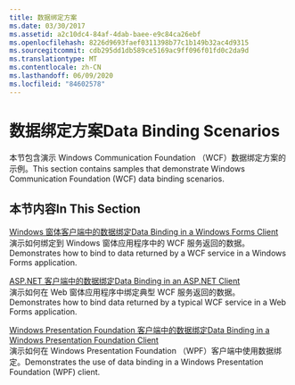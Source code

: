 ```yaml
---
title: 数据绑定方案
ms.date: 03/30/2017
ms.assetid: a2c10dc4-84af-4dab-baee-e9c84ca26ebf
ms.openlocfilehash: 8226d9693faef0311398b77c1b149b32ac4d9315
ms.sourcegitcommit: cdb295dd1db589ce5169ac9ff096f01fd0c2da9d
ms.translationtype: MT
ms.contentlocale: zh-CN
ms.lasthandoff: 06/09/2020
ms.locfileid: "84602578"
---
```

# <a name="data-binding-scenarios"></a><span data-ttu-id="d5546-102">数据绑定方案</span><span class="sxs-lookup"><span data-stu-id="d5546-102">Data Binding Scenarios</span></span>
<span data-ttu-id="d5546-103">本节包含演示 Windows Communication Foundation （WCF）数据绑定方案的示例。</span><span class="sxs-lookup"><span data-stu-id="d5546-103">This section contains samples that demonstrate Windows Communication Foundation (WCF) data binding scenarios.</span></span>  
  
## <a name="in-this-section"></a><span data-ttu-id="d5546-104">本节内容</span><span class="sxs-lookup"><span data-stu-id="d5546-104">In This Section</span></span>  
 [<span data-ttu-id="d5546-105">Windows 窗体客户端中的数据绑定</span><span class="sxs-lookup"><span data-stu-id="d5546-105">Data Binding in a Windows Forms Client</span></span>](data-binding-in-a-windows-forms-client.md)  
 <span data-ttu-id="d5546-106">演示如何绑定到 Windows 窗体应用程序中的 WCF 服务返回的数据。</span><span class="sxs-lookup"><span data-stu-id="d5546-106">Demonstrates how to bind to data returned by a WCF service in a Windows Forms application.</span></span>  
  
 [<span data-ttu-id="d5546-107">ASP.NET 客户端中的数据绑定</span><span class="sxs-lookup"><span data-stu-id="d5546-107">Data Binding in an ASP.NET Client</span></span>](data-binding-in-an-aspnet-client.md)  
 <span data-ttu-id="d5546-108">演示如何在 Web 窗体应用程序中绑定典型 WCF 服务返回的数据。</span><span class="sxs-lookup"><span data-stu-id="d5546-108">Demonstrates how to bind data returned by a typical WCF service in a Web Forms application.</span></span>  
  
 [<span data-ttu-id="d5546-109">Windows Presentation Foundation 客户端中的数据绑定</span><span class="sxs-lookup"><span data-stu-id="d5546-109">Data Binding in a Windows Presentation Foundation Client</span></span>](data-binding-in-a-wpf-client.md)  
 <span data-ttu-id="d5546-110">演示如何在 Windows Presentation Foundation （WPF）客户端中使用数据绑定。</span><span class="sxs-lookup"><span data-stu-id="d5546-110">Demonstrates the use of data binding in a Windows Presentation Foundation (WPF) client.</span></span>
